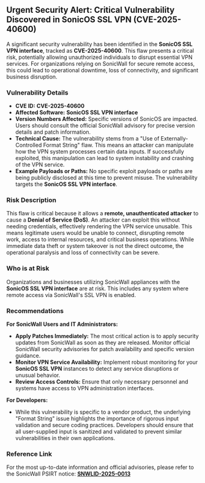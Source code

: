 ## Urgent Security Alert: Critical Vulnerability Discovered in SonicOS SSL VPN (**CVE-2025-40600**)

A significant security vulnerability has been identified in the **SonicOS SSL VPN interface**, tracked as **CVE-2025-40600**. This flaw presents a critical risk, potentially allowing unauthorized individuals to disrupt essential VPN services. For organizations relying on SonicWall for secure remote access, this could lead to operational downtime, loss of connectivity, and significant business disruption.

### Vulnerability Details

*   **CVE ID:** **CVE-2025-40600**
*   **Affected Software:** **SonicOS SSL VPN interface**
*   **Version Numbers Affected:** Specific versions of SonicOS are impacted. Users should consult the official SonicWall advisory for precise version details and patch information.
*   **Technical Cause:** The vulnerability stems from a "Use of Externally-Controlled Format String" flaw. This means an attacker can manipulate how the VPN system processes certain data inputs. If successfully exploited, this manipulation can lead to system instability and crashing of the VPN service.
*   **Example Payloads or Paths:** No specific exploit payloads or paths are being publicly disclosed at this time to prevent misuse. The vulnerability targets the **SonicOS SSL VPN interface**.

### Risk Description

This flaw is critical because it allows a **remote, unauthenticated attacker** to cause a **Denial of Service (DoS)**. An attacker can exploit this without needing credentials, effectively rendering the VPN service unusable. This means legitimate users would be unable to connect, disrupting remote work, access to internal resources, and critical business operations. While immediate data theft or system takeover is not the direct outcome, the operational paralysis and loss of connectivity can be severe.

### Who is at Risk

Organizations and businesses utilizing SonicWall appliances with the **SonicOS SSL VPN interface** are at risk. This includes any system where remote access via SonicWall's SSL VPN is enabled.

### Recommendations

**For SonicWall Users and IT Administrators:**

*   **Apply Patches Immediately:** The most critical action is to apply security updates from SonicWall as soon as they are released. Monitor official SonicWall security advisories for patch availability and specific version guidance.
*   **Monitor VPN Service Availability:** Implement robust monitoring for your **SonicOS SSL VPN** instances to detect any service disruptions or unusual behavior.
*   **Review Access Controls:** Ensure that only necessary personnel and systems have access to VPN administration interfaces.

**For Developers:**

*   While this vulnerability is specific to a vendor product, the underlying "Format String" issue highlights the importance of rigorous input validation and secure coding practices. Developers should ensure that all user-supplied input is sanitized and validated to prevent similar vulnerabilities in their own applications.

### Reference Link

For the most up-to-date information and official advisories, please refer to the SonicWall PSIRT notice: **[SNWLID-2025-0013](https://psirt.global.sonicwall.com/vuln-detail/SNWLID-2025-0013)**